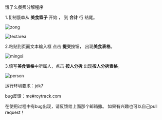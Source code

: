 饿了么餐费分解程序

1.复制饿单从 <strong> 美食篮子</strong> 开始 ， 到 <strong>合计</strong> 行 结尾。

 ![zong](http://7sblu6.com1.z0.glb.clouddn.com/elemezong.png)

 ![textarea](http://7sblu6.com1.z0.glb.clouddn.com/elemetextarea.png)

2.粘贴到页面文本输入框 点击 <strong>提交</strong>按钮， 出现<strong>美食表格</strong>。

![mingxi](http://7sblu6.com1.z0.glb.clouddn.com/elememingxi.png)

3.填写<strong>美食表格</strong>中所属人，点击 <strong>按人分拆</strong> 出现<strong>按人分拆表格</strong>。

![person](http://7sblu6.com1.z0.glb.clouddn.com/elemeperson.png)

运行环境要求：jdk7

bug反馈：me#roytrack.com

在使用过程中有bug出现，请反馈给上面那个邮箱撒。 如果有兴趣也可以自己pull request！